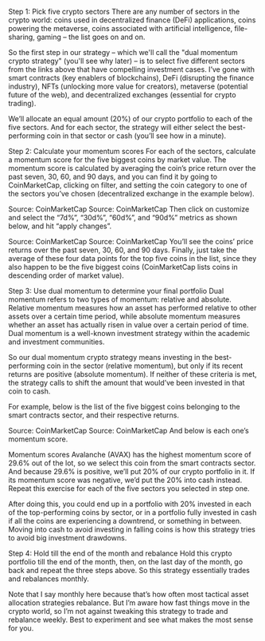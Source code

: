 Step 1: Pick five crypto sectors
There are any number of sectors in the crypto world: coins used in decentralized finance (DeFi) applications, coins powering the metaverse, coins associated with artificial intelligence, file-sharing, gaming – the list goes on and on.

So the first step in our strategy – which we'll call the "dual momentum crypto strategy" (you'll see why later) – is to select five different sectors from the links above that have compelling investment cases. I’ve gone with smart contracts (key enablers of blockchains), DeFi (disrupting the finance industry), NFTs (unlocking more value for creators), metaverse (potential future of the web), and decentralized exchanges (essential for crypto trading).

We’ll allocate an equal amount (20%) of our crypto portfolio to each of the five sectors. And for each sector, the strategy will either select the best-performing coin in that sector or cash (you’ll see how in a minute).

Step 2: Calculate your momentum scores
For each of the sectors, calculate a momentum score for the five biggest coins by market value. The momentum score is calculated by averaging the coin’s price return over the past seven, 30, 60, and 90 days, and you can find it by going to CoinMarketCap, clicking on filter, and setting the coin category to one of the sectors you’ve chosen (decentralized exchange in the example below).

Source: CoinMarketCap
Source: CoinMarketCap
Then click on customize and select the “7d%”, “30d%”, “60d%”, and “90d%” metrics as shown below, and hit “apply changes”.

Source: CoinMarketCap
Source: CoinMarketCap
You’ll see the coins’ price returns over the past seven, 30, 60, and 90 days. Finally, just take the average of these four data points for the top five coins in the list, since they also happen to be the five biggest coins (CoinMarketCap lists coins in descending order of market value).

Step 3: Use dual momentum to determine your final portfolio
Dual momentum refers to two types of momentum: relative and absolute. Relative momentum measures how an asset has performed relative to other assets over a certain time period, while absolute momentum measures whether an asset has actually risen in value over a certain period of time. Dual momentum is a well-known investment strategy within the academic and investment communities.

So our dual momentum crypto strategy means investing in the best-performing coin in the sector (relative momentum), but only if its recent returns are positive (absolute momentum). If neither of these criteria is met, the strategy calls to shift the amount that would’ve been invested in that coin to cash.

For example, below is the list of the five biggest coins belonging to the smart contracts sector, and their respective returns.

Source: CoinMarketCap
Source: CoinMarketCap
And below is each one’s momentum score.

Momentum scores
Avalanche (AVAX) has the highest momentum score of 29.6% out of the lot, so we select this coin from the smart contracts sector. And because 29.6% is positive, we’ll put 20% of our crypto portfolio in it. If its momentum score was negative, we’d put the 20% into cash instead. Repeat this exercise for each of the five sectors you selected in step one.

After doing this, you could end up in a portfolio with 20% invested in each of the top-performing coins by sector, or in a portfolio fully invested in cash if all the coins are experiencing a downtrend, or something in between. Moving into cash to avoid investing in falling coins is how this strategy tries to avoid big investment drawdowns.

Step 4: Hold till the end of the month and rebalance
Hold this crypto portfolio till the end of the month, then, on the last day of the month, go back and repeat the three steps above. So this strategy essentially trades and rebalances monthly.

Note that I say monthly here because that’s how often most tactical asset allocation strategies rebalance. But I’m aware how fast things move in the crypto world, so I’m not against tweaking this strategy to trade and rebalance weekly. Best to experiment and see what makes the most sense for you.
